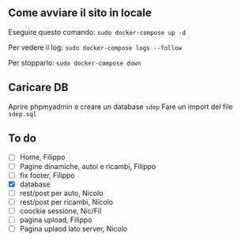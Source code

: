 ## Come avviare il sito in locale
Eseguire questo comando:
`sudo docker-compose up -d`

Per vedere il log:
`sudo docker-compose logs --follow`

Per stopparlo:
`sudo docker-compose down`

## Caricare DB
Aprire phpmyadmin e  creare un database `sdep`
Fare un import del file `sdep.sql`


## To do
- [ ] Home, Filippo
- [ ] Pagine dinamiche, autoi e ricambi, Filippo
- [ ] fix footer, Filippo
- [X] database
- [ ] rest/post per auto, Nicolo
- [ ] rest/post per ricambi, Nicolo
- [ ] coockie sessione, Nic/Fil
- [ ] pagina upload, Filippo
- [ ] Pagina uplaod lato server, Nicolo